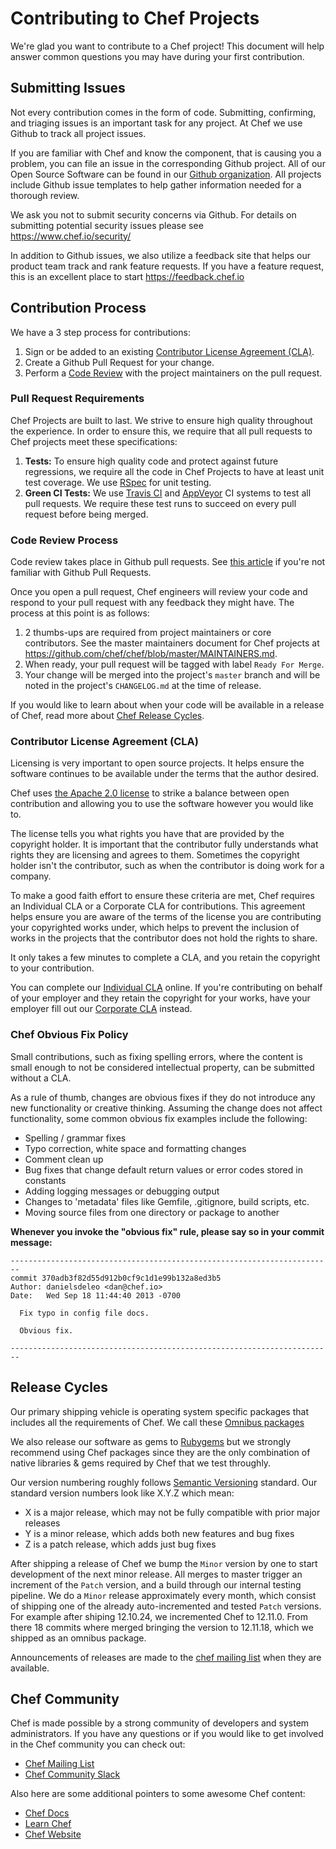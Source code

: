 # Contributing to Chef Projects

We're glad you want to contribute to a Chef project! This document will help answer common questions you may have during your first contribution.

## Submitting Issues

Not every contribution comes in the form of code. Submitting, confirming, and triaging issues is an important task for any project. At Chef we use Github to track all project issues.

If you are familiar with Chef and know the component, that is causing you a problem, you can file an issue in the corresponding Github project. All of our Open Source Software can be found in our [Github organization](https://github.com/chef/). All projects include Github issue templates to help gather information needed for a thorough review.

We ask you not to submit security concerns via Github. For details on submitting potential security issues please see <https://www.chef.io/security/>

In addition to Github issues, we also utilize a feedback site that helps our product team track and rank feature requests. If you have a feature request, this is an excellent place to start <https://feedback.chef.io>

## Contribution Process

We have a 3 step process for contributions:

1. Sign or be added to an existing [Contributor License Agreement (CLA)](https://supermarket.chef.io/become-a-contributor).
2. Create a Github Pull Request for your change.
3. Perform a [Code Review](#cr) with the project maintainers on the pull request.

### Pull Request Requirements

Chef Projects are built to last. We strive to ensure high quality throughout the experience. In order to ensure this, we require that all pull requests to Chef projects meet these specifications:

1. **Tests:** To ensure high quality code and protect against future regressions, we require all the code in Chef Projects to have at least unit test coverage. We use [RSpec](http://rspec.info/) for unit testing.
2. **Green CI Tests:** We use [Travis CI](https://travis-ci.org/) and [AppVeyor](https://www.appveyor.com/) CI systems to test all pull requests. We require these test runs to succeed on every pull request before being merged.

### Code Review Process

Code review takes place in Github pull requests. See [this article](https://help.github.com/articles/using-pull-requests) if you're not familiar with Github Pull Requests.

Once you open a pull request, Chef engineers will review your code and respond to your pull request with any feedback they might have. The process at this point is as follows:

1. 2 thumbs-ups are required from project maintainers or core contributors. See the master maintainers document for Chef projects at <https://github.com/chef/chef/blob/master/MAINTAINERS.md>.
2. When ready, your pull request will be tagged with label `Ready For Merge`.
3. Your change will be merged into the project's `master` branch and will be noted in the project's `CHANGELOG.md` at the time of release.

If you would like to learn about when your code will be available in a release of Chef, read more about [Chef Release Cycles](#chef-release-cycles).

### Contributor License Agreement (CLA)

Licensing is very important to open source projects. It helps ensure the software continues to be available under the terms that the author desired.

Chef uses [the Apache 2.0 license](https://github.com/chef/chef/blob/master/LICENSE) to strike a balance between open contribution and allowing you to use the software however you would like to.

The license tells you what rights you have that are provided by the copyright holder. It is important that the contributor fully understands what rights they are licensing and agrees to them. Sometimes the copyright holder isn't the contributor, such as when the contributor is doing work for a company.

To make a good faith effort to ensure these criteria are met, Chef requires an Individual CLA or a Corporate CLA for contributions. This agreement helps ensure you are aware of the terms of the license you are contributing your copyrighted works under, which helps to prevent the inclusion of works in the projects that the contributor does not hold the rights to share.

It only takes a few minutes to complete a CLA, and you retain the copyright to your contribution.

You can complete our [Individual CLA](https://supermarket.chef.io/icla-signatures/new) online. If you're contributing on behalf of your employer and they retain the copyright for your works, have your employer fill out our [Corporate CLA](https://supermarket.chef.io/ccla-signatures/new) instead.

### Chef Obvious Fix Policy

Small contributions, such as fixing spelling errors, where the content is small enough to not be considered intellectual property, can be submitted without a CLA.

As a rule of thumb, changes are obvious fixes if they do not introduce any new functionality or creative thinking. Assuming the change does not affect functionality, some common obvious fix examples include the following:

- Spelling / grammar fixes
- Typo correction, white space and formatting changes
- Comment clean up
- Bug fixes that change default return values or error codes stored in constants
- Adding logging messages or debugging output
- Changes to 'metadata' files like Gemfile, .gitignore, build scripts, etc.
- Moving source files from one directory or package to another

**Whenever you invoke the "obvious fix" rule, please say so in your commit message:**

```
------------------------------------------------------------------------
commit 370adb3f82d55d912b0cf9c1d1e99b132a8ed3b5
Author: danielsdeleo <dan@chef.io>
Date:   Wed Sep 18 11:44:40 2013 -0700

  Fix typo in config file docs.

  Obvious fix.

------------------------------------------------------------------------
```

## Release Cycles

Our primary shipping vehicle is operating system specific packages that includes all the requirements of Chef. We call these [Omnibus packages](https://github.com/chef/omnibus)

We also release our software as gems to [Rubygems](https://rubygems.org/) but we strongly recommend using Chef packages since they are the only combination of native libraries & gems required by Chef that we test throughly.

Our version numbering roughly follows [Semantic Versioning](http://semver.org/) standard. Our standard version numbers look like X.Y.Z which mean:

- X is a major release, which may not be fully compatible with prior major releases
- Y is a minor release, which adds both new features and bug fixes
- Z is a patch release, which adds just bug fixes

After shipping a release of Chef we bump the `Minor` version by one to start development of the next minor release. All merges to master trigger an increment of the `Patch` version, and a build through our internal testing pipeline. We do a `Minor` release approximately every month, which consist of shipping one of the already auto-incremented and tested `Patch` versions. For example after shiping 12.10.24, we incremented Chef to 12.11.0\. From there 18 commits where merged bringing the version to 12.11.18, which we shipped as an omnibus package.

Announcements of releases are made to the [chef mailing list](https://discourse.chef.io/c/chef-release) when they are available.

## Chef Community

Chef is made possible by a strong community of developers and system administrators. If you have any questions or if you would like to get involved in the Chef community you can check out:

- [Chef Mailing List](https://discourse.chef.io/)
- [Chef Community Slack](https://community-slack.chef.io/)

Also here are some additional pointers to some awesome Chef content:

- [Chef Docs](https://docs.chef.io/)
- [Learn Chef](https://learn.chef.io/)
- [Chef Website](https://www.chef.io/)
